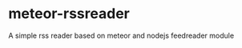 meteor-rssreader
================

A simple rss reader based on meteor and nodejs feedreader module

